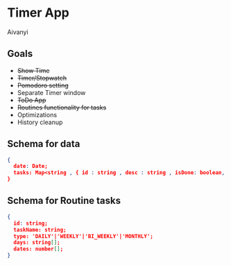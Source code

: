 # Timer App

Aivanyi

## Goals

- ~~Show Time~~
- ~~Timer/Stopwatch~~
- ~~Pomodoro setting~~
- Separate Timer window
- ~~ToDo App~~
- ~~Routines functionality for tasks~~
- Optimizations
- History cleanup

## Schema for data

```json
{
  date: Date;
  tasks: Map<string , { id : string , desc : string , isDone: boolean, isRoutine: boolean, routineTaskId: string }>;
}
```

## Schema for Routine tasks

```json
{
  id: string;
  taskName: string;
  type: 'DAILY'|'WEEKLY'|'BI_WEEKLY'|'MONTHLY';
  days: string[];
  dates: number[];
}
```
